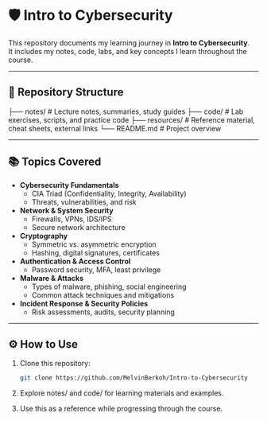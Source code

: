 # 🛡️ Intro to Cybersecurity

This repository documents my learning journey in **Intro to Cybersecurity**.  
It includes my notes, code, labs, and key concepts I learn throughout the course.

---

## 📁 Repository Structure

├── notes/ # Lecture notes, summaries, study guides
├── code/ # Lab exercises, scripts, and practice code
├── resources/ # Reference material, cheat sheets, external links
└── README.md # Project overview

---

## 📚 Topics Covered

- **Cybersecurity Fundamentals**
  - CIA Triad (Confidentiality, Integrity, Availability)
  - Threats, vulnerabilities, and risk
- **Network & System Security**
  - Firewalls, VPNs, IDS/IPS
  - Secure network architecture
- **Cryptography**
  - Symmetric vs. asymmetric encryption
  - Hashing, digital signatures, certificates
- **Authentication & Access Control**
  - Password security, MFA, least privilege
- **Malware & Attacks**
  - Types of malware, phishing, social engineering
  - Common attack techniques and mitigations
- **Incident Response & Security Policies**
  - Risk assessments, audits, security planning

---

## ⚙️ How to Use

1. Clone this repository:
   ```bash
   git clone https://github.com/MelvinBerkoh/Intro-to-Cybersecurity
   ```
2. Explore notes/ and code/ for learning materials and examples.

3. Use this as a reference while progressing through the course.
